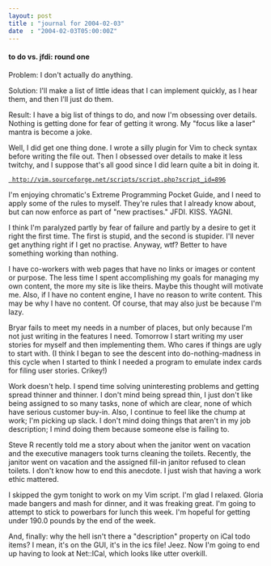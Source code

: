 ```yaml
---
layout: post
title : "journal for 2004-02-03"
date  : "2004-02-03T05:00:00Z"
---
```

<h4>to do vs. jfdi: round one</h4>Problem:  I don't actually do anything.

Solution: I'll make a list of little ideas that I can implement quickly, as I hear them, and then I'll just do them.

Result: I have a big list of things to do, and now I'm obsessing over details. Nothing is getting done for fear of getting it wrong.  My "focus like a laser" mantra is become a joke.

Well, I did get one thing done.  I wrote a silly plugin for Vim to check syntax before writing the file out.  Then I obsessed over details to make it less twitchy, and I suppose that's all good since I did learn quite a bit in doing it.

<a href='http://vim.sourceforge.net/scripts/script.php?script_id=896'>
<pre><code>	http://vim.sourceforge.net/scripts/script.php?script_id=896
</code></pre>

</a>

I'm enjoying chromatic's Extreme Programming Pocket Guide, and I need to apply some of the rules to myself.  They're rules that I already know about, but can now enforce as part of "new practises."  JFDI.  KISS.  YAGNI.

I think I'm paralyzed partly by fear of failure and partly by a desire to get it right the first time.  The first is stupid, and the second is stupider. I'll never get anything right if I get no practise.  Anyway, wtf?  Better to have something working than nothing.

I have co-workers with web pages that have no links or images or content or purpose.  The less time I spent accomplishing my goals for managing my own content, the more my site is like theirs.  Maybe this thought will motivate me. Also, if I have no content engine, I have no reason to write content.  This may be why I have no content.  Of course, that may also just be because I'm lazy.

Bryar fails to meet my needs in a number of places, but only because I'm not just writing in the features I need.  Tomorrow I start writing my user stories for myself and then implementing them.  Who cares if things are ugly to start with.  (I think I began to see the descent into do-nothing-madness in this cycle when I started to think I needed a program to emulate index cards for filing user stories.  Crikey!)

Work doesn't help.  I spend time solving uninteresting problems and getting spread thinner and thinner.  I don't mind being spread thin, I just don't like being assigned to so many tasks, none of which are clear, none of which have serious customer buy-in.  Also, I continue to feel like the chump at work; I'm picking up slack.  I don't mind doing things that aren't in my job description; I mind doing them because someone else is failing to.

Steve R recently told me a story about when the janitor went on vacation and the executive managers took turns cleaning the toilets.  Recently, the janitor went on vacation and the assigned fill-in janitor refused to clean toilets.  I don't know how to end this anecdote.  I just wish that having a work ethic mattered.

I skipped the gym tonight to work on my Vim script.  I'm glad I relaxed. Gloria made bangers and mash for dinner, and it was freaking great.  I'm going to attempt to stick to powerbars for lunch this week.  I'm hopeful for getting under 190.0 pounds by the end of the week.

And, finally: why the hell isn't there a "description" property on iCal todo items?  I mean, it's on the GUI, it's in the ics file!  Jeez.  Now I'm going to end up having to look at Net::ICal, which looks like utter overkill.

